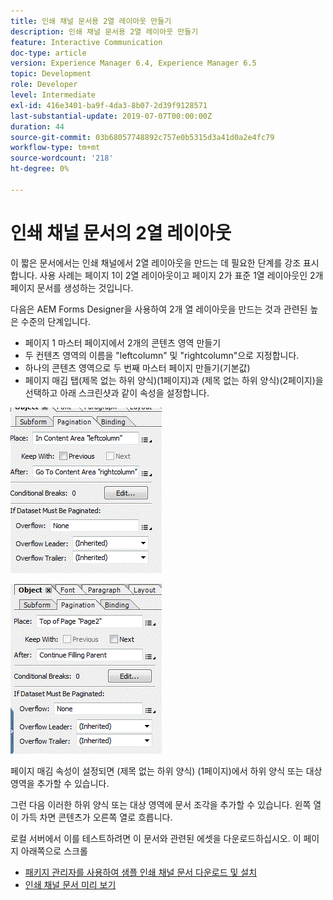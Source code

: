 ```yaml
---
title: 인쇄 채널 문서용 2열 레이아웃 만들기
description: 인쇄 채널 문서용 2열 레이아웃 만들기
feature: Interactive Communication
doc-type: article
version: Experience Manager 6.4, Experience Manager 6.5
topic: Development
role: Developer
level: Intermediate
exl-id: 416e3401-ba9f-4da3-8b07-2d39f9128571
last-substantial-update: 2019-07-07T00:00:00Z
duration: 44
source-git-commit: 03b68057748892c757e0b5315d3a41d0a2e4fc79
workflow-type: tm+mt
source-wordcount: '218'
ht-degree: 0%

---
```


# 인쇄 채널 문서의 2열 레이아웃

이 짧은 문서에서는 인쇄 채널에서 2열 레이아웃을 만드는 데 필요한 단계를 강조 표시합니다. 사용 사례는 페이지 1이 2열 레이아웃이고 페이지 2가 표준 1열 레이아웃인 2개 페이지 문서를 생성하는 것입니다.

다음은 AEM Forms Designer을 사용하여 2개 열 레이아웃을 만드는 것과 관련된 높은 수준의 단계입니다.

* 페이지 1 마스터 페이지에서 2개의 콘텐츠 영역 만들기
* 두 컨텐츠 영역의 이름을 &quot;leftcolumn&quot; 및 &quot;rightcolumn&quot;으로 지정합니다.
* 하나의 콘텐츠 영역으로 두 번째 마스터 페이지 만들기(기본값)
* 페이지 매김 탭(제목 없는 하위 양식)(1페이지)과 (제목 없는 하위 양식)(2페이지)을 선택하고 아래 스크린샷과 같이 속성을 설정합니다.

![페이지1](assets/untitledsubform_paginationproperties.gif)

![페이지2](assets/untitled_subformpage2.gif)

페이지 매김 속성이 설정되면 (제목 없는 하위 양식) (1페이지)에서 하위 양식 또는 대상 영역을 추가할 수 있습니다.

그런 다음 이러한 하위 양식 또는 대상 영역에 문서 조각을 추가할 수 있습니다. 왼쪽 열이 가득 차면 콘텐츠가 오른쪽 열로 흐릅니다.

로컬 서버에서 이를 테스트하려면 이 문서와 관련된 에셋을 다운로드하십시오. 이 페이지 아래쪽으로 스크롤

* [패키지 관리자를 사용하여 샘플 인쇄 채널 문서 다운로드 및 설치](assets/print-channel-with-two-column-layout.zip)
* [인쇄 채널 문서 미리 보기](http://localhost:4502/content/dam/formsanddocuments/2columnlayout/jcr:content?channel=print&amp;mode=preview&amp;dataRef=service%3A%2F%2FFnDTestData&amp;wcmmode=disabled)
